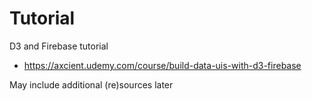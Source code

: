 # Tutorial

D3 and Firebase tutorial

* <https://axcient.udemy.com/course/build-data-uis-with-d3-firebase>

May include additional (re)sources later

